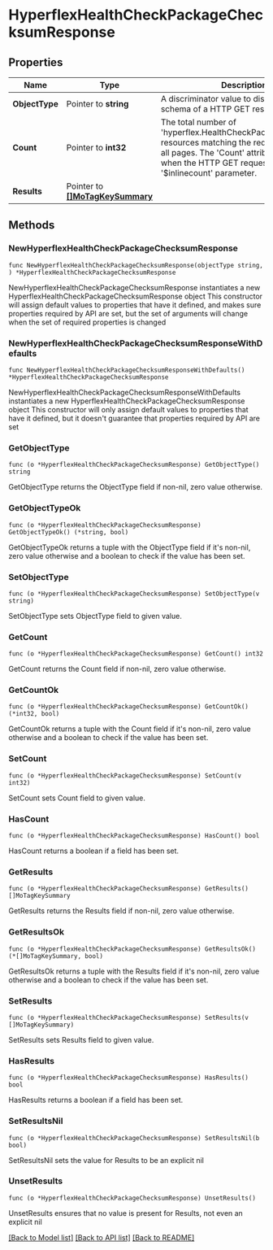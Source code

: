 # HyperflexHealthCheckPackageChecksumResponse

## Properties

Name | Type | Description | Notes
------------ | ------------- | ------------- | -------------
**ObjectType** | Pointer to **string** | A discriminator value to disambiguate the schema of a HTTP GET response body. | 
**Count** | Pointer to **int32** | The total number of &#39;hyperflex.HealthCheckPackageChecksum&#39; resources matching the request, accross all pages. The &#39;Count&#39; attribute is included when the HTTP GET request includes the &#39;$inlinecount&#39; parameter. | [optional] 
**Results** | Pointer to [**[]MoTagKeySummary**](MoTagKeySummary.md) |  | [optional] 

## Methods

### NewHyperflexHealthCheckPackageChecksumResponse

`func NewHyperflexHealthCheckPackageChecksumResponse(objectType string, ) *HyperflexHealthCheckPackageChecksumResponse`

NewHyperflexHealthCheckPackageChecksumResponse instantiates a new HyperflexHealthCheckPackageChecksumResponse object
This constructor will assign default values to properties that have it defined,
and makes sure properties required by API are set, but the set of arguments
will change when the set of required properties is changed

### NewHyperflexHealthCheckPackageChecksumResponseWithDefaults

`func NewHyperflexHealthCheckPackageChecksumResponseWithDefaults() *HyperflexHealthCheckPackageChecksumResponse`

NewHyperflexHealthCheckPackageChecksumResponseWithDefaults instantiates a new HyperflexHealthCheckPackageChecksumResponse object
This constructor will only assign default values to properties that have it defined,
but it doesn't guarantee that properties required by API are set

### GetObjectType

`func (o *HyperflexHealthCheckPackageChecksumResponse) GetObjectType() string`

GetObjectType returns the ObjectType field if non-nil, zero value otherwise.

### GetObjectTypeOk

`func (o *HyperflexHealthCheckPackageChecksumResponse) GetObjectTypeOk() (*string, bool)`

GetObjectTypeOk returns a tuple with the ObjectType field if it's non-nil, zero value otherwise
and a boolean to check if the value has been set.

### SetObjectType

`func (o *HyperflexHealthCheckPackageChecksumResponse) SetObjectType(v string)`

SetObjectType sets ObjectType field to given value.


### GetCount

`func (o *HyperflexHealthCheckPackageChecksumResponse) GetCount() int32`

GetCount returns the Count field if non-nil, zero value otherwise.

### GetCountOk

`func (o *HyperflexHealthCheckPackageChecksumResponse) GetCountOk() (*int32, bool)`

GetCountOk returns a tuple with the Count field if it's non-nil, zero value otherwise
and a boolean to check if the value has been set.

### SetCount

`func (o *HyperflexHealthCheckPackageChecksumResponse) SetCount(v int32)`

SetCount sets Count field to given value.

### HasCount

`func (o *HyperflexHealthCheckPackageChecksumResponse) HasCount() bool`

HasCount returns a boolean if a field has been set.

### GetResults

`func (o *HyperflexHealthCheckPackageChecksumResponse) GetResults() []MoTagKeySummary`

GetResults returns the Results field if non-nil, zero value otherwise.

### GetResultsOk

`func (o *HyperflexHealthCheckPackageChecksumResponse) GetResultsOk() (*[]MoTagKeySummary, bool)`

GetResultsOk returns a tuple with the Results field if it's non-nil, zero value otherwise
and a boolean to check if the value has been set.

### SetResults

`func (o *HyperflexHealthCheckPackageChecksumResponse) SetResults(v []MoTagKeySummary)`

SetResults sets Results field to given value.

### HasResults

`func (o *HyperflexHealthCheckPackageChecksumResponse) HasResults() bool`

HasResults returns a boolean if a field has been set.

### SetResultsNil

`func (o *HyperflexHealthCheckPackageChecksumResponse) SetResultsNil(b bool)`

 SetResultsNil sets the value for Results to be an explicit nil

### UnsetResults
`func (o *HyperflexHealthCheckPackageChecksumResponse) UnsetResults()`

UnsetResults ensures that no value is present for Results, not even an explicit nil

[[Back to Model list]](../README.md#documentation-for-models) [[Back to API list]](../README.md#documentation-for-api-endpoints) [[Back to README]](../README.md)


